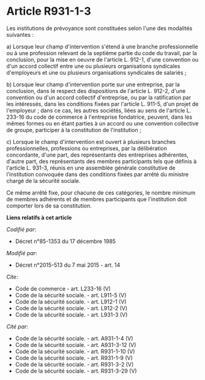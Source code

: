# Article R931-1-3

Les institutions de prévoyance sont constituées selon l'une des modalités suivantes : 

a) Lorsque leur champ d'intervention s'étend à une branche professionnelle ou à une profession relevant de la septième partie
du code du travail, par la conclusion, pour la mise en oeuvre de l'article L. 912-1, d'une convention ou d'un accord
collectif entre une ou plusieurs organisations syndicales d'employeurs et une ou plusieurs organisations syndicales de
salariés ; 

b) Lorsque leur champ d'intervention porte sur une entreprise, par la conclusion, dans le respect des dispositions de
l'article L. 912-2, d'une convention ou d'un accord collectif d'entreprise, ou par la ratification par les intéressés, dans
les conditions fixées par l'article L. 911-5, d'un projet de l'employeur ; dans ce cas, les autres sociétés, liées au sens de
l'article L. 233-16 du code de commerce à l'entreprise fondatrice, peuvent, dans les mêmes formes ou en étant parties à un
accord ou une convention collective de groupe, participer à la constitution de l'institution ; 

c) Lorsque le champ d'intervention est ouvert à plusieurs branches professionnelles, professions ou entreprises, par la
délibération concordante, d'une part, des représentants des entreprises adhérentes, d'autre part, des représentants des
membres participants tels que définis à l'article L. 931-3, réunis en une assemblée générale constitutive de l'institution
convoquée dans des conditions fixées par arrêté du ministre chargé de la sécurité sociale. 

Ce même arrêté fixe, pour chacune de ces catégories, le nombre minimum de membres adhérents et de membres participants que
l'institution doit comporter lors de sa constitution.

**Liens relatifs à cet article**

_Codifié par_:

  - Décret n°85-1353 du 17 décembre 1985

_Modifié par_:

  - Décret n°2015-513 du 7 mai 2015 - art. 14

_Cite_:

  - Code de commerce - art. L233-16 (V)
  - Code de la sécurité sociale. - art. L911-5 (V)
  - Code de la sécurité sociale. - art. L912-1 (V)
  - Code de la sécurité sociale. - art. L912-2 (V)
  - Code de la sécurité sociale. - art. L931-3 (V)

_Cité par_:

  - Code de la sécurité sociale. - art. A931-1-4 (V)
  - Code de la sécurité sociale. - art. A931-3-12 (V)
  - Code de la sécurité sociale. - art. R931-1-10 (V)
  - Code de la sécurité sociale. - art. R931-1-9 (V)
  - Code de la sécurité sociale. - art. R931-3-2 (V)
  - Code de la sécurité sociale. - art. R931-3-29 (V)
